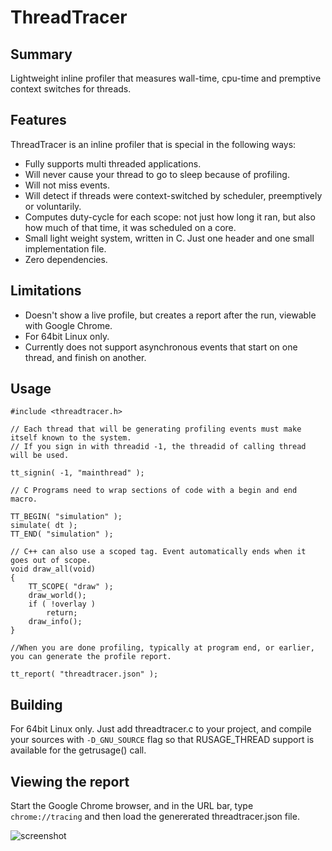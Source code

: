 # ThreadTracer

## Summary

Lightweight inline profiler that measures wall-time, cpu-time and premptive context switches for threads.

## Features

ThreadTracer is an inline profiler that is special in the following ways:
* Fully supports multi threaded applications.
* Will never cause your thread to go to sleep because of profiling.
* Will not miss events.
* Will detect if threads were context-switched by scheduler, preemptively or voluntarily.
* Computes duty-cycle for each scope: not just how long it ran, but also how much of that time, it was scheduled on a core.
* Small light weight system, written in C. Just one header and one small implementation file.
* Zero dependencies.

## Limitations
* Doesn't show a live profile, but creates a report after the run, viewable with Google Chrome.
* For 64bit Linux only.
* Currently does not support asynchronous events that start on one thread, and finish on another.

## Usage


```
#include <threadtracer.h>

// Each thread that will be generating profiling events must make itself known to the system.
// If you sign in with threadid -1, the threadid of calling thread will be used.

tt_signin( -1, "mainthread" );

// C Programs need to wrap sections of code with a begin and end macro.

TT_BEGIN( "simulation" );
simulate( dt );
TT_END( "simulation" );

// C++ can also use a scoped tag. Event automatically ends when it goes out of scope.
void draw_all(void)
{
	TT_SCOPE( "draw" );
	draw_world();
	if ( !overlay )
		return;
	draw_info();
}

//When you are done profiling, typically at program end, or earlier, you can generate the profile report.

tt_report( "threadtracer.json" );
```

## Building

For 64bit Linux only.
Just add threadtracer.c to your project, and compile your sources with ```-D_GNU_SOURCE``` flag so that RUSAGE_THREAD support is available for the getrusage() call.

## Viewing the report

Start the Google Chrome browser, and in the URL bar, type ```chrome://tracing``` and then load the genererated threadtracer.json file.

![screenshot](https://pbs.twimg.com/media/DNWrAKnVQAMaSiw.png)

